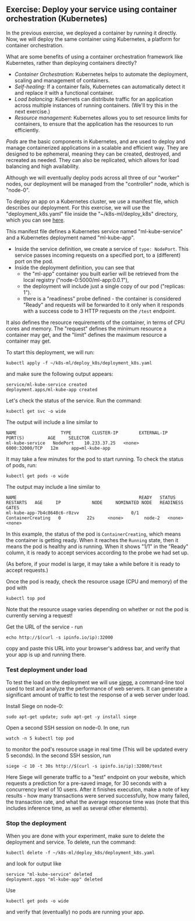 ## Exercise: Deploy your service using container orchestration (Kubernetes)

In the previous exercise, we deployed a container by running it directly. Now, we will deploy the same container using Kubernetes, a platform for container orchestration.

What are some benefits of using a container orchestration framework like Kubernetes, rather than deploying containers directly?

- *Container Orchestration:* Kubernetes helps to automate the deployment, scaling and management of containers. 
- *Self-healing:* If a container fails, Kubernetes can automatically detect it and replace it with a functional container.
- *Load balancing:* Kubernets can distribute traffic for an application across multiple instances of running containers. (We'll try this in the next exercise.)
- *Resource management:* Kubernetes allows you to set resource limits for containers, to ensure that the application has the resources to run efficiently.

*Pods* are the basic components in Kubernetes, and are used to deploy and manage containerized applications in a scalable and efficient way. They are designed to be ephemeral, meaning they can be created, destroyed, and recreated as needed. They can also be replicated, which allows for load balancing and high availability.

Although we will eventually deploy pods across all three of our "worker" nodes, our deployment will be managed from the "controller" node, which is "node-0".

To deploy an app on a Kubernetes cluster, we use a manifest file, which describes our deployment. For this exercise, we will use the "deployment_k8s.yaml" file inside the "~/k8s-ml/deploy_k8s" directory, which you can see [here](https://github.com/teaching-on-testbeds/k8s-ml/blob/main/deploy_k8s/deployment_k8s.yaml).

This manifest file defines a Kubernetes service named "ml-kube-service" and a Kubernetes deployment named "ml-kube-app".

* Inside the service definition, we create a service of `type: NodePort`. This service passes incoming requests on a specified port, to a (different) port on the pod. 
* Inside the deployment definition, you can see that 
   * the "ml-app" container you built earlier will be retrieved from the local registry ("node-0:5000/ml-app:0.0.1"), 
   * the deployment will include just a single copy of our pod ("replicas: 1").
   * there is a "readiness" probe defined - the container is considered "Ready" and requests will be forwarded to it only when it responds with a success code to 3 HTTP requests on the `/test` endpoint.


It also defines the resource requirements of the container, in terms of CPU cores and memory. The "request" defines the minimum resource a container may get, and the "limit" defines the maximum resource a container may get.

To start this deployment, we will run:

``` 
kubectl apply -f ~/k8s-ml/deploy_k8s/deployment_k8s.yaml
```

and make sure the following output appears:

```
service/ml-kube-service created
deployment.apps/ml-kube-app created
```


Let's check the status of the service. Run the command:

``` shell
kubectl get svc -o wide
```

The output will include a line similar to

```
NAME                 TYPE        CLUSTER-IP        EXTERNAL-IP   PORT(S)         AGE     SELECTOR
ml-kube-service   NodePort    10.233.37.25   <none>        6000:32000/TCP   12m     app=ml-kube-app
```

It may take a few minutes for the pod to start running. To check the status of pods, run:



``` 
kubectl get pods -o wide
```

The output may include a line similar to

```
NAME                                               READY   STATUS              RESTARTS   AGE     IP            NODE     NOMINATED NODE   READINESS GATES
ml-kube-app-7b4c8648c6-r8zvv                    0/1     ContainerCreating   0          22s     <none>        node-2   <none>           <none>
```

In this example, the status of the pod is `ContainerCreating`, which means the container is getting ready. When it reaches the `Running` state, then it means the pod is healthy and is running. When it shows "1/1" in the "Ready" column, it is ready to accept services according to the probe we had set up.

(As before, if your model is large, it may take a while before it is ready to accept requests.)


Once the pod is ready, check the resource usage (CPU and memory) of the pod with

```
kubectl top pod
```

Note that the resource usage varies depending on whether or not the pod is currently serving a request!

Get the URL of the service - run

```
echo http://$(curl -s ipinfo.io/ip):32000
```

copy and paste this URL into your browser's address bar, and verify that your app is up and running there. 

### Test deployment under load

To test the load on the deployment we will use [siege](https://linux.die.net/man/1/siege), a command-line tool used to test and analyze the performance of web servers. It can generate a significant amount of traffic to test the response of a web server under load.

Install Siege on node-0:

```
sudo apt-get update; sudo apt-get -y install siege
```

Open a second SSH session on node-0. In one, run

```
watch -n 5 kubectl top pod
```

to monitor the pod's resource usage in real time (This will be updated every 5 seconds). In the second SSH session, run


```
siege -c 10 -t 30s http://$(curl -s ipinfo.io/ip):32000/test
```

Here Siege will generate traffic to a "test" endpoint on your website, which requests a prediction for a pre-saved image, for 30 seconds with a concurrency level of 10 users. After it finishes execution, make a note of key results - how many transactions were served successfully, how many failed, the transaction rate, and what the average response time was (note that this includes inference time, as well as several other elements). 


### Stop the deployment


When you are done with your experiment, make sure to delete the deployment and service. To delete, run the command:

``` 
kubectl delete -f ~/k8s-ml/deploy_k8s/deployment_k8s.yaml
```

and look for output like

```
service "ml-kube-service" deleted
deployment.apps "ml-kube-app" deleted
```

Use

``` 
kubectl get pods -o wide
```

and verify that (eventually) no pods are running your app.